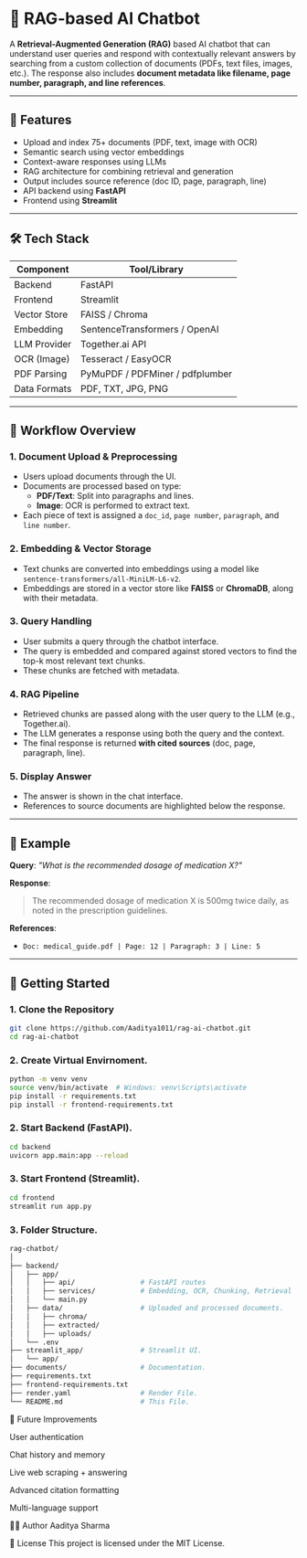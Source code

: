 # 🧠 RAG-based AI Chatbot

A **Retrieval-Augmented Generation (RAG)** based AI chatbot that can understand user queries and respond with contextually relevant answers by searching from a custom collection of documents (PDFs, text files, images, etc.). The response also includes **document metadata like filename, page number, paragraph, and line references**.

---

## 📌 Features

- Upload and index 75+ documents (PDF, text, image with OCR)
- Semantic search using vector embeddings
- Context-aware responses using LLMs
- RAG architecture for combining retrieval and generation
- Output includes source reference (doc ID, page, paragraph, line)
- API backend using **FastAPI**
- Frontend using **Streamlit**

---

## 🛠️ Tech Stack

| Component     | Tool/Library                      |
|---------------|-----------------------------------|
| Backend       | FastAPI                           |
| Frontend      | Streamlit                         |
| Vector Store  | FAISS / Chroma                    |
| Embedding     | SentenceTransformers / OpenAI     |
| LLM Provider  | Together.ai API                   |
| OCR (Image)   | Tesseract / EasyOCR               |
| PDF Parsing   | PyMuPDF / PDFMiner / pdfplumber   |
| Data Formats  | PDF, TXT, JPG, PNG                |

---

## 🔁 Workflow Overview

### 1. **Document Upload & Preprocessing**
- Users upload documents through the UI.
- Documents are processed based on type:
  - **PDF/Text**: Split into paragraphs and lines.
  - **Image**: OCR is performed to extract text.
- Each piece of text is assigned a `doc_id`, `page number`, `paragraph`, and `line number`.

### 2. **Embedding & Vector Storage**
- Text chunks are converted into embeddings using a model like `sentence-transformers/all-MiniLM-L6-v2`.
- Embeddings are stored in a vector store like **FAISS** or **ChromaDB**, along with their metadata.

### 3. **Query Handling**
- User submits a query through the chatbot interface.
- The query is embedded and compared against stored vectors to find the top-k most relevant text chunks.
- These chunks are fetched with metadata.

### 4. **RAG Pipeline**
- Retrieved chunks are passed along with the user query to the LLM (e.g., Together.ai).
- The LLM generates a response using both the query and the context.
- The final response is returned **with cited sources** (doc, page, paragraph, line).

### 5. **Display Answer**
- The answer is shown in the chat interface.
- References to source documents are highlighted below the response.

---

## 🧪 Example

**Query**: *"What is the recommended dosage of medication X?"*

**Response**:
> The recommended dosage of medication X is 500mg twice daily, as noted in the prescription guidelines.

**References**:
- `Doc: medical_guide.pdf | Page: 12 | Paragraph: 3 | Line: 5`

---

## 🚀 Getting Started

### 1. Clone the Repository
```bash
git clone https://github.com/Aaditya1011/rag-ai-chatbot.git
cd rag-ai-chatbot
```

### 2. Create Virtual Envirnoment.
```bash
python -m venv venv
source venv/bin/activate  # Windows: venv\Scripts\activate
pip install -r requirements.txt
pip install -r frontend-requirements.txt
```

### 2. Start Backend (FastAPI).
```bash
cd backend
uvicorn app.main:app --reload
```

### 3. Start Frontend (Streamlit).
```bash
cd frontend
streamlit run app.py
```

### 3. Folder Structure.
```bash
rag-chatbot/
│
├── backend/
│   ├── app/
│   │   ├── api/                # FastAPI routes
│   │   ├── services/           # Embedding, OCR, Chunking, Retrieval
│   │   └── main.py
│   ├── data/                   # Uploaded and processed documents.
│   │   ├── chroma/ 
│   │   ├── extracted/
│   │   ├── uploads/
│   └── .env
├── streamlit_app/              # Streamlit UI.
│   └── app/
├── documents/                  # Documentation.
├── requirements.txt
├── frontend-requirements.txt
├── render.yaml                 # Render File.
└── README.md                   # This File.
```


📌 Future Improvements

User authentication

Chat history and memory

Live web scraping + answering

Advanced citation formatting

Multi-language support

🧑‍💻 Author
Aaditya Sharma

📄 License
This project is licensed under the MIT License.